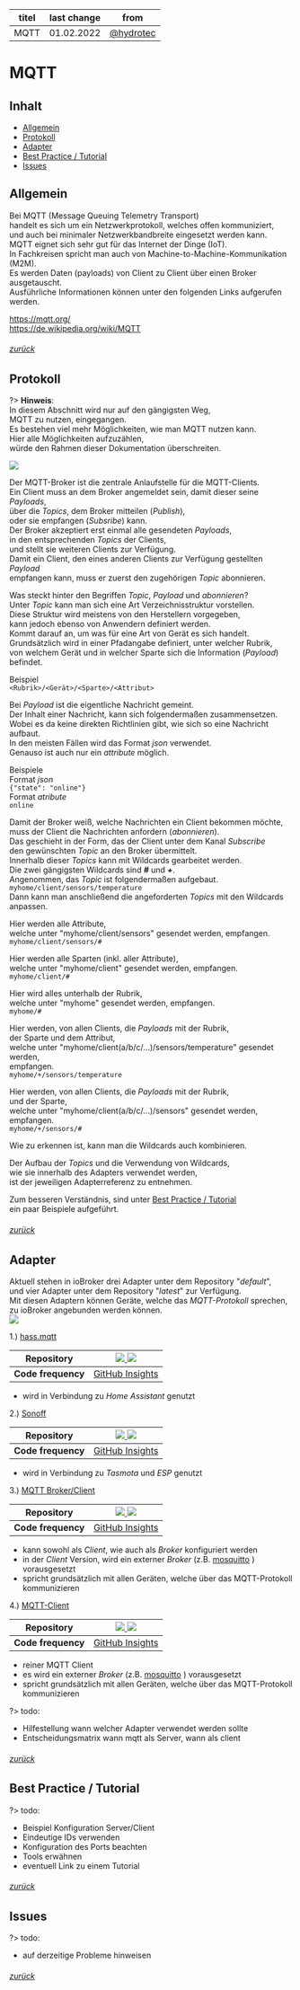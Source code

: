 | titel | last change | from |
| -------- | -------- | -------- |
| MQTT | 01.02.2022 | [@hydrotec](https://forum.iobroker.net/user/hydrotec) |

# MQTT

## Inhalt
* [Allgemein](#Allgemein)
* [Protokoll](#Protokoll)
* [Adapter](#Adapter)
* [Best Practice / Tutorial](#best-practice--tutorial)
* [Issues](#Issues)

## Allgemein
Bei MQTT (Message Queuing Telemetry Transport)  
handelt es sich um ein Netzwerkprotokoll, welches offen kommuniziert,  
und auch bei minimaler Netzwerkbandbreite eingesetzt werden kann.  
MQTT eignet sich sehr gut für das Internet der Dinge (IoT).  
In Fachkreisen spricht man auch von  Machine-to-Machine-Kommunikation (M2M).  
Es werden Daten (payloads) von Client zu Client über einen Broker ausgetauscht.  
Ausführliche Informationen können unter den folgenden Links aufgerufen werden.  

[<https://mqtt.org/>](https://mqtt.org/)  
[<https://de.wikipedia.org/wiki/MQTT>](https://de.wikipedia.org/wiki/MQTT)  

###### [zurück](#Inhalt)

## Protokoll

?> **Hinweis**:  
     In diesem Abschnitt wird nur auf den gängigsten Weg,  
	 MQTT zu nutzen, eingegangen.  
	 Es bestehen viel mehr Möglichkeiten, wie man MQTT nutzen kann.  
	 Hier alle Möglichkeiten aufzuzählen,  
	 würde den Rahmen dieser Dokumentation überschreiten.  

  
![](https://raw.githubusercontent.com/hydrotec468/test-md.docs/main/docs/de/media/Doku_mqtt_03.png)  
  
Der MQTT-Broker ist die zentrale Anlaufstelle für die MQTT-Clients.  
Ein Client muss an dem Broker angemeldet sein, damit dieser seine *Payloads*,  
über die *Topics*, dem Broker mitteilen (*Publish*),  
oder sie empfangen (*Subsribe*) kann.  
Der Broker akzeptiert erst einmal alle gesendeten *Payloads*,  
in den entsprechenden *Topics* der Clients,  
und stellt sie weiteren Clients zur Verfügung.  
Damit ein Client, den eines anderen Clients zur Verfügung gestellten *Payload*  
empfangen kann, muss er zuerst den zugehörigen *Topic* abonnieren.  

Was steckt hinter den Begriffen *Topic*, *Payload* und *abonnieren*?  
Unter *Topic* kann man sich eine Art Verzeichnisstruktur vorstellen.  
Diese Struktur wird meistens von den Herstellern vorgegeben,  
kann jedoch ebenso von Anwendern definiert werden.  
Kommt darauf an, um was für eine Art von Gerät es sich handelt.  
Grundsätzlich wird in einer Pfadangabe definiert, unter welcher Rubrik,  
von welchem Gerät und in welcher Sparte sich die Information (*Payload*) befindet.  

Beispiel  
`<Rubrik>/<Gerät>/<Sparte>/<Attribut>`  

Bei *Payload* ist die eigentliche Nachricht gemeint.  
Der Inhalt einer Nachricht, kann sich folgendermaßen zusammensetzen.  
Wobei es da keine direkten Richtlinien gibt, wie sich so eine Nachricht aufbaut.  
In den meisten Fällen wird das Format *json* verwendet.  
Genauso ist auch nur ein *attribute* möglich.  

Beispiele  
Format *json*  
`{"state": "online"}`  
Format *atribute*  
`online`  

Damit der Broker weiß, welche Nachrichten ein Client bekommen möchte,  
muss der Client die Nachrichten anfordern (*abonnieren*).  
Das geschieht in der Form, das der Client unter dem Kanal *Subscribe*  
den gewünschten *Topic* an den Broker übermittelt.  
Innerhalb dieser *Topics* kann mit Wildcards gearbeitet werden.  
Die zwei gängigsten Wildcards sind ***#*** und ***+***.  
Angenommen, das *Topic* ist folgendermaßen aufgebaut.  
`myhome/client/sensors/temperature`  
Dann kann man anschließend die angeforderten *Topics* mit den Wildcards anpassen.  
  
Hier werden alle Attribute,  
welche unter "myhome/client/sensors" gesendet werden, empfangen.  
`myhome/client/sensors/#`  

Hier werden alle Sparten (inkl. aller Attribute),  
welche unter "myhome/client" gesendet werden, empfangen.  
`myhome/client/#`  

Hier wird alles unterhalb der Rubrik,  
welche unter "myhome" gesendet werden, empfangen.  
`myhome/#`  

Hier werden, von allen Clients, die *Payloads* mit der Rubrik,  
der Sparte und dem Attribut,  
welche unter "myhome/client(a/b/c/...)/sensors/temperature" gesendet werden,  
empfangen.  
`myhome/+/sensors/temperature`  

Hier werden, von allen Clients, die *Payloads* mit der Rubrik,  
und der Sparte,  
welche unter "myhome/client(a/b/c/...)/sensors" gesendet werden, empfangen.  
`myhome/+/sensors/#`       

Wie zu erkennen ist, kann man die Wildcards auch kombinieren.  

Der Aufbau der *Topics* und die Verwendung von Wildcards,  
wie sie innerhalb des Adapters verwendet werden,  
ist der jeweiligen Adapterreferenz zu entnehmen.  

Zum besseren Verständnis, sind unter [Best Practice / Tutorial](#best-practice--tutorial)  
ein paar Beispiele aufgeführt.  

###### [zurück](#Inhalt)

## Adapter
Aktuell stehen in ioBroker drei Adapter unter dem Repository "*default*",  
und vier Adapter unter dem Repository "*latest*" zur Verfügung.  
Mit diesen Adaptern können Geräte, welche das *MQTT-Protokoll* sprechen,  
zu ioBroker angebunden werden können.  
![](https://raw.githubusercontent.com/hydrotec468/test-md.docs/main/docs/de/media/Doku_mqtt_01.png)  

1.) [hass.mqtt](https://github.com/smarthomefans/ioBroker.hass-mqtt#readme "https://github.com/smarthomefans/ioBroker.hass-mqtt#readme")  

| **Repository** | [![](http://iobroker.live/badges/hass-mqtt-stable.svg) ![](http://img.shields.io/npm/v/iobroker.hass-mqtt.svg)](https://www.npmjs.com/package/iobroker.hass-mqtt "https://www.npmjs.com/package/iobroker.hass-mqtt")|
| -------- | -------- |
| **Code frequency** | [GitHub Insights](https://github.com/smarthomefans/ioBroker.hass-mqtt/graphs/code-frequency "https://github.com/smarthomefans/ioBroker.hass-mqtt/graphs/code-frequency") |

 -  wird in Verbindung zu *Home Assistant* genutzt  

2.) [Sonoff](https://github.com/ioBroker/ioBroker.sonoff#readme "https://github.com/ioBroker/ioBroker.sonoff#readme")

| **Repository** | [![](http://iobroker.live/badges/sonoff-stable.svg) ![](http://img.shields.io/npm/v/iobroker.sonoff.svg)](https://www.npmjs.com/package/iobroker.sonoff "https://www.npmjs.com/package/iobroker.sonoff")|
| -------- | -------- |
| **Code frequency** | [GitHub Insights](https://github.com/ioBroker/ioBroker.sonoff/graphs/code-frequency "https://github.com/ioBroker/ioBroker.sonoff/graphs/code-frequency") |

 -  wird in Verbindung zu *Tasmota* und *ESP* genutzt  

3.) [MQTT Broker/Client](https://github.com/ioBroker/ioBroker.mqtt#readme "https://github.com/ioBroker/ioBroker.mqtt#readme")

| **Repository** | [![](http://iobroker.live/badges/mqtt-stable.svg) ![](http://img.shields.io/npm/v/iobroker.mqtt.svg)](https://www.npmjs.com/package/iobroker.mqtt "https://www.npmjs.com/package/iobroker.mqtt")|
| -------- | -------- |
| **Code frequency** | [GitHub Insights](https://github.com/ioBroker/ioBroker.mqtt/graphs/code-frequency "https://github.com/ioBroker/ioBroker.mqtt/graphs/code-frequency") |

 - kann sowohl als *Client*, wie auch als *Broker* konfiguriert werden  
 - in der *Client* Version, wird ein externer *Broker* (z.B. [mosquitto](https://mosquitto.org "https://mosquitto.org") ) vorausgesetzt  
 - spricht grundsätzlich mit allen Geräten, welche über das MQTT-Protokoll kommunizieren  
 
4.) [MQTT-Client](https://github.com/Pmant/ioBroker.mqtt-client#readme "https://github.com/Pmant/ioBroker.mqtt-client#readme")

| **Repository** | [![](http://iobroker.live/badges/mqtt-client-stable.svg) ![](http://img.shields.io/npm/v/iobroker.mqtt-client.svg)](https://www.npmjs.com/package/iobroker.mqtt-client "https://www.npmjs.com/package/iobroker.mqtt-client")|
| -------- | -------- |
| **Code frequency** | [GitHub Insights](https://github.com/Pmant/ioBroker.mqtt-client/graphs/code-frequency "https://github.com/Pmant/ioBroker.mqtt-client/graphs/code-frequency") |

 - reiner MQTT Client  
 - es wird ein externer *Broker* (z.B. [mosquitto](https://mosquitto.org "https://mosquitto.org") ) vorausgesetzt  
 - spricht grundsätzlich mit allen Geräten, welche über das MQTT-Protokoll kommunizieren  

?> todo:  
 - Hilfestellung wann welcher Adapter verwendet werden sollte  
 - Entscheidungsmatrix wann mqtt als Server, wann als client  

###### [zurück](#Inhalt)

## Best Practice / Tutorial
?> todo:  
 - Beispiel Konfiguration Server/Client  
 - Eindeutige IDs verwenden
 - Konfiguration des Ports beachten  
 - Tools erwähnen  
 - eventuell Link zu einem Tutorial  

###### [zurück](#Inhalt)

## Issues
?> todo:  
 - auf derzeitige Probleme hinweisen  

###### [zurück](#Inhalt)
